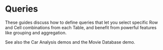 # Queries

These guides discuss how to define queries that let you select specific Row and
Cell combinations from each Table, and benefit from powerful features like
grouping and aggregation.

See also the Car Analysis demos and the Movie Database demo.
